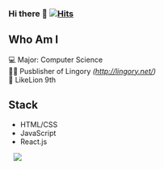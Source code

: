 ### Hi there 👋  [![Hits](https://hits.seeyoufarm.com/api/count/incr/badge.svg?url=https%3A%2F%2Fgithub.com%2Fhaesoo9410&count_bg=%23EB8B10&title_bg=%23684327&icon=&icon_color=%23E7E7E7&title=VISIT&edge_flat=false)](https://github.com/Jsgithubchannel)

## Who Am I
💻 Major: Computer Science  <br>
👩‍💻 Pusblisher of Lingory _(http://lingory.net/)_ <br>
🦁 LikeLion 9th 

## Stack
- HTML/CSS
- JavaScript
- React.js

<a href="https://breathtaking-life.tistory.com/">
    <img 
        src="http://img.shields.io/badge/-Tech%20Blog-655ced?style=flat&logo=github&link=https://breathtaking-life.tistory.com/"
        style="height : auto; margin-left : 10px; margin-right : 10px;"/>
</a>



